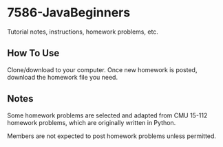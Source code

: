 # 7586-JavaBeginners
Tutorial notes, instructions, homework problems, etc.


## How To Use
Clone/download to your computer. Once new homework is posted, download the homework file you need.


## Notes
Some homework problems are selected and adapted from CMU 15-112 homework problems, which are originally written in Python.

Members are not expected to post homework problems unless permitted.
